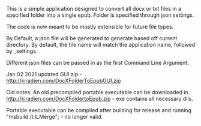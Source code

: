 This is a simple application designed to convert all docx or txt files in a specified folder into a single epub. Folder is specified through json settings.

The code is now meant to be mostly extensible for future file types.

By Default, a json file will be generated to generate based off current directory. By default, the file name will match the application name, followed by _settings.

Different json files can be passed in as the first Command Line Argument.

Jan 02 2021 updated GUI zip - http://kiradien.com/DocXFolderToEpubGUI.zip


Old notes:
An old precompiled portable executable can be downloaded in http://kiradien.com/DocXFoldertoEpub.zip - exe contains all necessary dlls.

Portable executable can be compiled after building for release and running "msbuild /t:ILMerge"; - no longer valid.
